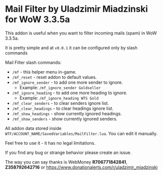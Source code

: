 # Mail Filter by Uladzimir Miadzinski for WoW 3.3.5a

This addon is useful when you want to filter incoming mails (spam) in WoW 3.3.5a.

It is pretty simple and at `v0.0.1` it can be configured only by slash commands

Mail Filter slash commands:
* `/mf` - this helper menu in-game.
* `/mf_reset` - reset addon to default values.
* `/mf_ignore_sender` - to add one more sender to ignore. 
  * Example: `/mf_ignore_sender Goldseller`
* `/mf_ignore_heading` - to add one more heading to ignore.
  * Example: `/mf_ignore_heading WTS Gold`
* `/mf_clear_senders` - to clear senders ignore list.
* `/mf_clear_headings` - to clear headings ignore list.
* `/mf_show_headings` - show currently ignored headings.
* `/mf_show_senders` - show currently ignored senders.

All addon data stored inside `WTF/ACCOUNT_NAME/SavedVariables/MailFilter.lua`. You can edit it manually.

Feel free to use it - it has no legal limitations. 

If you find any bug or strange behavior please create an issue.

The way you can say thanks is WebMoney **R706771842841**, **Z358792642716**
or https://www.donationalerts.com/r/uladzimir_miadzinski
